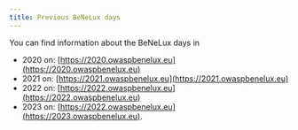 ```yaml
---
title: Previous BeNeLux days
---
```


You can find information about the BeNeLux days in
* 2020 on: [https://2020.owaspbenelux.eu](https://2020.owaspbenelux.eu)
* 2021 on: [https://2021.owaspbenelux.eu](https://2021.owaspbenelux.eu)
* 2022 on: [https://2022.owaspbenelux.eu](https://2022.owaspbenelux.eu)
* 2023 on: [https://2022.owaspbenelux.eu](https://2023.owaspbenelux.eu).
